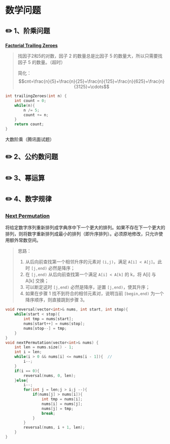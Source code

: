# 数学问题

## :pencil2: 1、阶乘问题

[**Factorial Trailing Zeroes**](https://leetcode-cn.com/problems/factorial-trailing-zeroes/)

> 找因子2和5的对数，因子 2 的数量总是比因子 5 的数量大，所以只需要找因子 5 的数量。（超时）
>
> 简化： $$cnt=\frac{n}{5}+\frac{n}{25}+\frac{n}{125}+\frac{n}{625}+\frac{n}{3125}+\cdots$$ &#x20;

```cpp
int trailingZeroes(int n) {
    int count = 0;
    while(n){
        n /= 5;
        count += n;
    }
    return count;
}
```

大数阶乘（腾讯面试题）

## :pencil2: 2、公约数问题

## :pencil2: 3、幂运算

## :pencil2: 4、数字规律

### [**Next Permutation**](https://leetcode-cn.com/problems/next-permutation/)

将给定数字序列重新排列成字典序中下一个更大的排列。如果不存在下一个更大的排列，则将数字重新排列成最小的排列（即升序排列）。必须原地修改，只允许使用额外常数空间。

> 思路：
>
> 1. 从后向前查找第一个相邻升序的元素对 `(i,j)`，满足 `A[i] < A[j]`。此时 `[j,end)` 必然是降序；
> 2. 在 `[j,end)` 从后向前查找第一个满足 `A[i] < A[k]` 的 k，将 A\[i] 与 A\[k] 交换；
> 3. 可以断定这时 `[j,end)` 必然是降序，逆置 `[j,end)`，使其升序；
> 4. 如果在步骤 1 找不到符合的相邻元素对，说明当前 `[begin,end)` 为一个降序顺序，则直接跳到步骤 3。

```cpp
void reversal(vector<int>& nums, int start, int stop){
    while(start < stop){
        int tmp = nums[start];
        nums[start++] = nums[stop];
        nums[stop--] = tmp;
    }
}
void nextPermutation(vector<int>& nums) {
    int len = nums.size() - 1;
    int i = len;
    while(i > 0 && nums[i] <= nums[i - 1]){  //
        i--;
    }
    if(i == 0){
        reversal(nums, 0, len);
    }else{
        i--;
        for(int j = len;j > i;j --){
            if(nums[j] > nums[i]){
                int tmp = nums[i];
                nums[i] = nums[j];
                nums[j] = tmp;
                break;
            }
        }
        reversal(nums, i + 1, len);
    }
}
```

